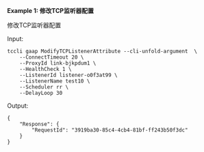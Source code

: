 **Example 1: 修改TCP监听器配置**

修改TCP监听器配置

Input: 

```
tccli gaap ModifyTCPListenerAttribute --cli-unfold-argument  \
    --ConnectTimeout 20 \
    --ProxyId link-bjkpdum1 \
    --HealthCheck 1 \
    --ListenerId listener-o0f3at99 \
    --ListenerName test10 \
    --Scheduler rr \
    --DelayLoop 30
```

Output: 
```
{
    "Response": {
        "RequestId": "3919ba30-85c4-4cb4-81bf-ff243b50f3dc"
    }
}
```

